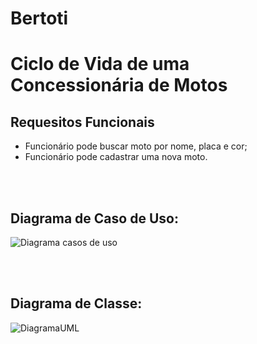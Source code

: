 # Bertoti
# Ciclo de Vida de uma Concessionária de Motos


## Requesitos Funcionais

- Funcionário pode buscar moto por nome, placa e cor;
- Funcionário pode cadastrar uma nova moto.

<br><br>
## Diagrama de Caso de Uso:
![Diagrama casos de uso](https://user-images.githubusercontent.com/102192948/207168280-621df87e-9051-4b87-a7f0-434275d6ce41.PNG)</br>

<br><br>
## Diagrama de Classe:
![DiagramaUML](https://user-images.githubusercontent.com/102192948/207170426-f4148bd5-dffb-4cf9-b030-7b556de6fef8.PNG)</br>
